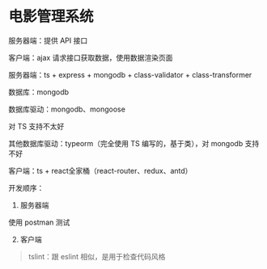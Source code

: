 # 电影管理系统

服务器端：提供 API 接口

客户端：ajax 请求接口获取数据，使用数据渲染页面

服务器端：ts + express + mongodb + class-validator + class-transformer

数据库：mongodb

数据库驱动：mongodb、mongoose

对 TS 支持不太好

其他数据库驱动：typeorm（完全使用 TS 编写的，基于类），对 mongodb 支持不好

客户端：ts + react全家桶（react-router、redux、antd）

开发顺序：
1. 服务器端

使用 postman 测试

2. 客户端

> tslint：跟 eslint 相似，是用于检查代码风格